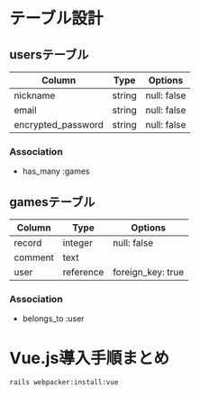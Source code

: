 # テーブル設計

## usersテーブル

| Column             | Type   | Options     |
| ------------------ | ------ | ----------- |
| nickname           | string | null: false |
| email              | string | null: false |
| encrypted_password | string | null: false |

### Association

- has_many :games

## gamesテーブル

| Column  | Type    | Options     |
| ------- | ------- | ----------- |
| record  | integer | null: false |
| comment | text    |             |
| user    | reference | foreign_key: true |

### Association

- belongs_to :user


# Vue.js導入手順まとめ

```
rails webpacker:install:vue
```